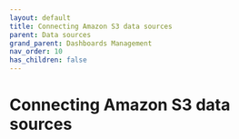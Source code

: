 ```yaml
---
layout: default
title: Connecting Amazon S3 data sources
parent: Data sources
grand_parent: Dashboards Management
nav_order: 10
has_children: false
---
```


# Connecting Amazon S3 data sources

